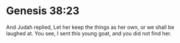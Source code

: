 # Genesis 38:23

And Judah replied, Let her keep the things as her own, or we shall be laughed at. You see, I sent this young goat, and you did not find her.
